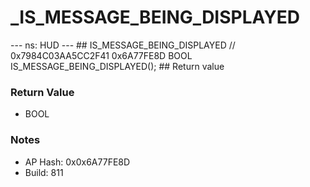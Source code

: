 # _IS_MESSAGE_BEING_DISPLAYED

--- ns: HUD --- ## IS_MESSAGE_BEING_DISPLAYED  // 0x7984C03AA5CC2F41 0x6A77FE8D BOOL IS_MESSAGE_BEING_DISPLAYED();   ## Return value

### Return Value
* BOOL

### Notes
* AP Hash: 0x0x6A77FE8D
* Build: 811


